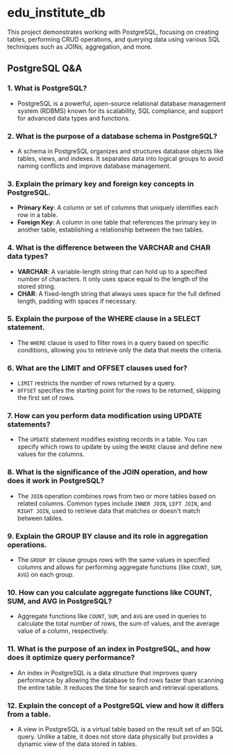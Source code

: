 # edu_institute_db


This project demonstrates working with PostgreSQL, focusing on creating tables, performing CRUD operations, and querying data using various SQL techniques such as JOINs, aggregation, and more.

## PostgreSQL Q&A

### 1. What is PostgreSQL?
- PostgreSQL is a powerful, open-source relational database management system (RDBMS) known for its scalability, SQL compliance, and support for advanced data types and functions.

### 2. What is the purpose of a database schema in PostgreSQL?
- A schema in PostgreSQL organizes and structures database objects like tables, views, and indexes. It separates data into logical groups to avoid naming conflicts and improve database management.

### 3. Explain the primary key and foreign key concepts in PostgreSQL.
- **Primary Key**: A column or set of columns that uniquely identifies each row in a table.
- **Foreign Key**: A column in one table that references the primary key in another table, establishing a relationship between the two tables.

### 4. What is the difference between the VARCHAR and CHAR data types?
- **VARCHAR**: A variable-length string that can hold up to a specified number of characters. It only uses space equal to the length of the stored string.
- **CHAR**: A fixed-length string that always uses space for the full defined length, padding with spaces if necessary.

### 5. Explain the purpose of the WHERE clause in a SELECT statement.
- The `WHERE` clause is used to filter rows in a query based on specific conditions, allowing you to retrieve only the data that meets the criteria.

### 6. What are the LIMIT and OFFSET clauses used for?
- `LIMIT` restricts the number of rows returned by a query.
- `OFFSET` specifies the starting point for the rows to be returned, skipping the first set of rows.

### 7. How can you perform data modification using UPDATE statements?
- The `UPDATE` statement modifies existing records in a table. You can specify which rows to update by using the `WHERE` clause and define new values for the columns.

### 8. What is the significance of the JOIN operation, and how does it work in PostgreSQL?
- The `JOIN` operation combines rows from two or more tables based on related columns. Common types include `INNER JOIN`, `LEFT JOIN`, and `RIGHT JOIN`, used to retrieve data that matches or doesn't match between tables.

### 9. Explain the GROUP BY clause and its role in aggregation operations.
- The `GROUP BY` clause groups rows with the same values in specified columns and allows for performing aggregate functions (like `COUNT`, `SUM`, `AVG`) on each group.

### 10. How can you calculate aggregate functions like COUNT, SUM, and AVG in PostgreSQL?
- Aggregate functions like `COUNT`, `SUM`, and `AVG` are used in queries to calculate the total number of rows, the sum of values, and the average value of a column, respectively.

### 11. What is the purpose of an index in PostgreSQL, and how does it optimize query performance?
- An index in PostgreSQL is a data structure that improves query performance by allowing the database to find rows faster than scanning the entire table. It reduces the time for search and retrieval operations.

### 12. Explain the concept of a PostgreSQL view and how it differs from a table.
- A view in PostgreSQL is a virtual table based on the result set of an SQL query. Unlike a table, it does not store data physically but provides a dynamic view of the data stored in tables.
